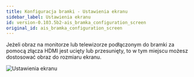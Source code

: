 ```yaml
---
title: Konfiguracja bramki - Ustawienia ekranu
sidebar_label: Ustawienia ekranu
id: version-0.103.5b2-ais_bramka_configuration_screen
original_id: ais_bramka_configuration_screen
---
```


Jeżeli obraz na monitorze lub telewizorze podłączonym do bramki za pomocą złącza HDMI jest ucięty lub przesunięty, to w tym miejscu możesz dostosować obraz do rozmiaru ekranu.

![Ustawienia ekranu](/AIS-docs/img/en/bramka/config_ais_dom_section3.png)
